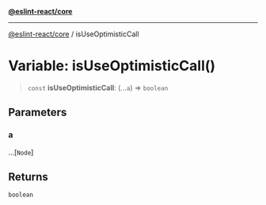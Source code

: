 [**@eslint-react/core**](../README.md)

***

[@eslint-react/core](../README.md) / isUseOptimisticCall

# Variable: isUseOptimisticCall()

> `const` **isUseOptimisticCall**: (...`a`) => `boolean`

## Parameters

### a

...\[`Node`\]

## Returns

`boolean`
